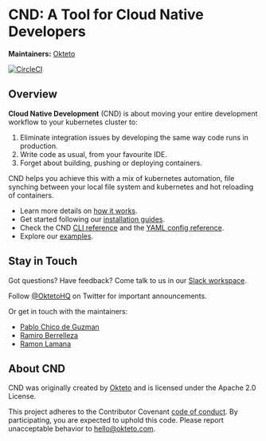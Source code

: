 # CND: A Tool for Cloud Native Developers

**Maintainers:** [Okteto](https://github.com/okteto)

[![CircleCI](https://circleci.com/gh/okteto/cnd.svg?style=svg)](https://circleci.com/gh/okteto/cnd)

## Overview

**Cloud Native Development** (CND) is about moving your entire development workflow to your kubernetes cluster to:

1. Eliminate integration issues by developing the same way code runs in production.
1. Write code as usual, from your favourite IDE.
1. Forget about building, pushing or deploying containers. 

CND helps you achieve this with a mix of kubernetes automation, file synching between your local file system and kubernetes and hot reloading of containers.

- Learn more details on [how it works](docs/how-does-it-work.md).
- Get started following our [installation guides](docs/installation.md).
- Check the CND [CLI reference](docs/cli-reference.md) and the [YAML config reference](docs/yml-reference.md).
- Explore our [examples](examples).

## Stay in Touch
Got questions? Have feedback? Come talk to us in 
our [Slack workspace](https://okteto-community.slack.com/join/shared_invite/enQtNDg3MTMyMzA1OTg3LTY1NzE0MGM5YjMwOTAzN2YxZTU3ZjkzNTNkM2Y1YmJjMjlkODU5Mzc1YzY0OThkNWRhYzhkMTM2NWFlY2RkMDk).

Follow [@OktetoHQ](https://twitter.com/oktetohq) on Twitter for important announcements.

Or get in touch with the maintainers:

- [Pablo Chico de Guzman](https://twitter.com/pchico83)
- [Ramiro Berrelleza](https://twitter.com/rberrelleza)
- [Ramon Lamana](https://twitter.com/monchocromo)

## About CND
CND was originally created by [Okteto](https://okteto.com) and is licensed under the Apache 2.0 License.

This project adheres to the Contributor Covenant [code of conduct](code-of-conduct.md). By participating, you are expected to uphold this code. Please report unacceptable behavior to hello@okteto.com.
